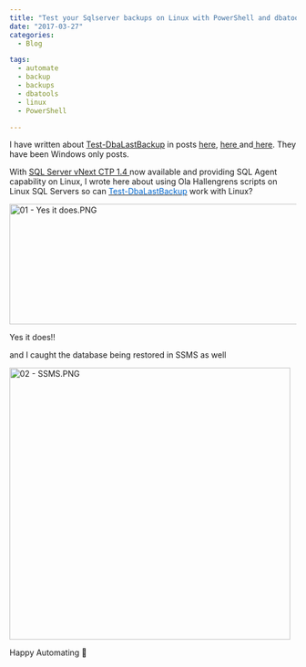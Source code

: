 ```yaml
---
title: "Test your Sqlserver backups on Linux with PowerShell and dbatools"
date: "2017-03-27" 
categories:
  - Blog

tags:
  - automate
  - backup
  - backups
  - dbatools
  - linux
  - PowerShell

---
```

<P>I have written about <A href="https://dbatools.io/functions/test-dbalastbackup/" target=_blank>Test-DbaLastBackup</A> in posts <A href="https://blog.robsewell.com/testing-your-sql-server-backups-the-easy-way-with-powershell-dbatools/" target=_blank>here</A>, <A href="https://blog.robsewell.com/taking-dbatools-test-dbalastbackup-a-little-further/">here </A>and<A href="https://blog.robsewell.com/using-pester-with-dbatools-test-dbalastbackup/" target=_blank> here</A>. They have been Windows only posts.</P>
<P>With <A href="https://blogs.technet.microsoft.com/dataplatforminsider/2017/03/17/sql-server-next-version-ctp-1-4-now-available/" target=_blank>SQL Server vNext CTP 1.4 </A>now available and providing SQL Agent capability on Linux, I wrote here about using Ola Hallengrens scripts on Linux SQL Servers so can <A href="https://dbatools.io/functions/test-dbalastbackup/" target=_blank><SPAN style="COLOR: #0066cc">Test-DbaLastBackup</SPAN></A>&nbsp;work with Linux?</P>
<P><IMG class="alignnone size-full wp-image-4288" alt="01 - Yes it does.PNG" src="https://blog.robsewell.com/assets/uploads/2017/03/01-yes-it-does.png?resize=630%2C211&amp;ssl=1" width=630 height=211 data-recalc-dims="1" loading="lazy" data-large-file="https://blog.robsewell.com/assets/uploads/2017/03/01-yes-it-does.png?fit=630%2C211&amp;ssl=1" data-medium-file="https://blog.robsewell.com/assets/uploads/2017/03/01-yes-it-does.png?fit=300%2C100&amp;ssl=1" data-image-description="" data-image-title="01 – Yes it does" data-image-meta='{"aperture":"0","credit":"","camera":"","caption":"","created_timestamp":"0","copyright":"","focal_length":"0","iso":"0","shutter_speed":"0","title":"","orientation":"0"}' data-comments-opened="1" data-orig-size="1622,542" data-orig-file="https://blog.robsewell.com/assets/uploads/2017/03/01-yes-it-does.png?fit=1622%2C542&amp;ssl=1" data-permalink="https://blog.robsewell.com/test-your-sqlserver-backups-on-linux-with-powershell-and-dbatools/01-yes-it-does/#main" data-attachment-id="4288"></P>
<P>Yes it does!!</P>
<P>and I caught the database being restored in SSMS as well</P>
<P><IMG class="alignnone size-full wp-image-4291" alt="02 - SSMS.PNG" src="https://blog.robsewell.com/assets/uploads/2017/03/02-ssms.png?resize=493%2C477&amp;ssl=1" width=493 height=477 data-recalc-dims="1" loading="lazy" data-large-file="https://blog.robsewell.com/assets/uploads/2017/03/02-ssms.png?fit=493%2C477&amp;ssl=1" data-medium-file="https://blog.robsewell.com/assets/uploads/2017/03/02-ssms.png?fit=300%2C290&amp;ssl=1" data-image-description="" data-image-title="02 – SSMS" data-image-meta='{"aperture":"0","credit":"","camera":"","caption":"","created_timestamp":"0","copyright":"","focal_length":"0","iso":"0","shutter_speed":"0","title":"","orientation":"0"}' data-comments-opened="1" data-orig-size="493,477" data-orig-file="https://blog.robsewell.com/assets/uploads/2017/03/02-ssms.png?fit=493%2C477&amp;ssl=1" data-permalink="https://blog.robsewell.com/test-your-sqlserver-backups-on-linux-with-powershell-and-dbatools/02-ssms/#main" data-attachment-id="4291"></P>
<P>Happy Automating 🙂</P>
<P>&nbsp;</P>

